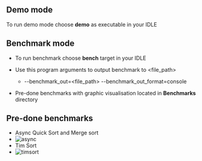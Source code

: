 

## Demo mode

To run demo mode choose **demo** as executable in your IDLE

## Benchmark mode
- To run benchmark choose **bench** target in your IDLE
- Use this program arguments to output benchmark to <file_path>
  - --benchmark_out=<file_path> --benchmark_out_format=console

- Pre-done benchmarks with graphic visualisation located in **Benchmarks** directory

## Pre-done benchmarks
- Async Quick Sort and Merge sort
- ![async](Benchmarks/async.png "async")
- Tim Sort
- ![timsort](Benchmarks/timsort.png "timsort")